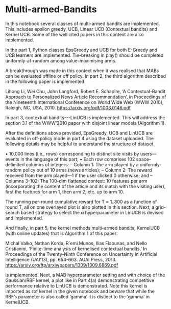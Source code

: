 # Multi-armed-Bandits
In this notebook several classes of multi-armed bandits are implemented. This includes epsilon greedy, UCB, Linear UCB (Contextual bandits) and Kernel UCB. Some of the well cited papers in this context are also implemented.
 
In the part 1, Python classes EpsGreedy and UCB for both E-Greedy and UCB learners are implemented. Tie-breaking in play() should be completed uniformly-at-random among value-maximising arms.
 
A breakthrough was made in this context when it was realised that MABs can be evaluated offline or off policy. In part 2, the third algorithm described in the following paper is implemented:

Lihong Li, Wei Chu, John Langford, Robert E. Schapire, ‘A Contextual-Bandit Approach to Personalized News Article Recommendation’, in Proceedings of the Nineteenth International Conference on World Wide Web (WWW 2010), Raleigh, NC, USA, 2010.
https://arxiv.org/pdf/1003.0146.pdf

In part 3, contextual bandits---LinUCB is implemented. This will address the section 3.1 of the WWW’2010 paper with disjoint linear models (Algorithm 1).

After the definitions above provided, EpsGreedy, UCB and LinUCB are evaluated in off-policy mode in part 4 using the dataset uploaded. The following details may be helpful to understand the structure of dataset. 

• 10,000 lines (i.e., rows) corresponding to distinct site visits by users—events in the language of this part;
• Each row comprises 102 space-delimited columns of integers:
– Column 1: The arm played by a uniformly-random policy out of 10 arms (news articles);
– Column 2: The reward received from the arm played—1 if the user clicked 0 otherwise; and
– Columns 3–102: The 100-dim flattened context: 10 features per arm (incorporating the content of the article and its match with the visiting user), first the features for arm 1, then arm 2, etc. up to arm 10.

The running per-round cumulative reward for T = 1..800 as a function of round T, all on one overlayed plot is also plotted in this section. Next, a grid-search based strategy to select the α hyperparameter in LinUCB is devised and implemented.

And finally, in part 5, the kernel methods multi-armed bandits, KernelUCB (with online updates) that is Algorithm 1 of this paper:

Michal Valko, Nathan Korda, R´emi Munos, Ilias Flaounas, and Nello Cristianini, ‘Finite-time analysis of kernelised contextual bandits.’ In Proceedings of the Twenty-Ninth Conference on Uncertainty in Artificial Intelligence (UAI’13), pp. 654-663. AUAI Press, 2013.
https://arxiv.org/ftp/arxiv/papers/1309/1309.6869.pdf

is implemented. Next, a MAB hyperparameter setting and with choice of the Gaussian/RBF kernel, a plot like in Part 4(a) demonstrating competitive performance relative to LinUCB is demonstrated. Note this kernel is imported as rbf kernel in the given notebook and beware that while the RBF’s parameter is also called ‘gamma’ it is distinct to the ‘gamma’ in KernelUCB.
